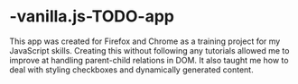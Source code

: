 # -vanilla.js-TODO-app

This app was created for Firefox and Chrome as a training project for my JavaScript skills.
Creating this without following any tutorials allowed me to improve at handling parent-child relations in DOM.
It also taught me how to deal with styling checkboxes and dynamically generated content.